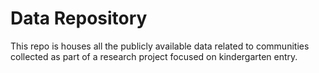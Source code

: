 # Data Repository
This repo is houses all the publicly available data related to communities collected as part of a research project focused on kindergarten entry.
